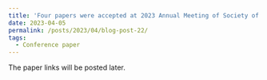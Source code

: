 ```yaml
---
title: 'Four papers were accepted at 2023 Annual Meeting of Society of Nuclear Medicine and Molecular Imaging (SNMMI).'
date: 2023-04-05
permalink: /posts/2023/04/blog-post-22/
tags:
  - Conference paper
---
```


The paper links will be posted later. 
